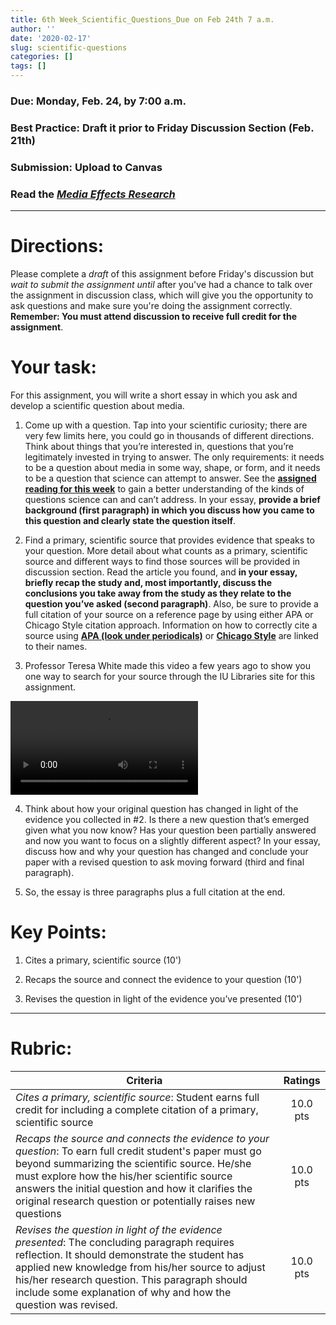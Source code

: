 ```yaml
---
title: 6th Week_Scientific_Questions_Due on Feb 24th 7 a.m.
author: ''
date: '2020-02-17'
slug: scientific-questions
categories: []
tags: []
---
```


### Due: **Monday, Feb. 24, by 7:00 a.m.**
### Best Practice: Draft it prior to Friday Discussion Section (Feb. 21th)
### Submission: Upload to Canvas

### Read the [*Media Effects Research*](/files/6-week/sparks_2013.pdf/)

---

# Directions:

Please complete a _draft_ of this assignment before Friday's discussion but _wait to submit the assignment until_ after you've had a chance to talk over the assignment in discussion class, which will give you the opportunity to ask questions and make sure you're doing the assignment correctly. **Remember: You must attend discussion to receive full credit for the assignment**. 

# Your task:

For this assignment, you will write a short essay in which you ask and develop a scientific question about media.

1. Come up with a question. Tap into your scientific curiosity; there are very few limits here, you could go in thousands of different directions. Think about things that you’re interested in, questions that you’re legitimately invested in trying to answer. The only requirements: it needs to be a question about media in some way, shape, or form, and it needs to be a question that science can attempt to answer. See the [**assigned reading for this week**](/files/6-week/sparks_2013.pdf/) to gain a better understanding of the kinds of questions science can and can’t address. In your essay, **provide a brief background (first paragraph) in which you discuss how you came to this question and clearly state the question itself**.

2. Find a primary, scientific source that provides evidence that speaks to your question. More detail about what counts as a primary, scientific source and different ways to find those sources will be provided in discussion section. Read the article you found, and **in your essay, briefly recap the study and, most importantly, discuss the conclusions you take away from the study as they relate to the question you’ve asked (second paragraph)**.  Also, be sure to provide a full citation of your source on a reference page by using either APA or Chicago Style citation approach. Information on how to correctly cite a source using [**APA (look under periodicals)**](/files/6-week/apa.pdf) or [**Chicago Style**](/files/6-week/chicago.pdf) are linked to their names.                                

3. Professor Teresa White made this video a few years ago to show you one way to search for your source through the IU Libraries site for this assignment.

<video controls src="/files/6-week/Teresa_White.mp4/"></video>

4. Think about how your original question has changed in light of the evidence you collected in #2. Is there a new question that’s emerged given what you now know?  Has your question been partially answered and now you want to focus on a slightly different aspect?  In your essay, discuss how and why your question has changed and conclude your paper with a revised question to ask moving forward (third and final paragraph).   

5. So, the essay is three paragraphs plus a full citation at the end.

# Key Points:

1. Cites a primary, scientific source (10')

2. Recaps the source and connect the evidence to your question (10')

3. Revises the question in light of the evidence you’ve presented (10')

---
# Rubric:


| Criteria      | Ratings           | 
| ------------- |:-------------:| 
| _Cites a primary, scientific source_: Student earns full credit for including a complete citation of a primary, scientific source | 10.0 pts |
| _Recaps the source and connects the evidence to your question_: To earn full credit student's paper must go beyond summarizing the scientific source. He/she must explore how the his/her scientific source answers the initial question and how it clarifies the original research question or potentially raises new questions  |   10.0 pts |
| _Revises the question in light of the evidence presented_: The concluding paragraph requires reflection. It should demonstrate the student has applied new knowledge from his/her source to adjust his/her research question. This paragraph should include some explanation of why and how the question was revised.   |   10.0 pts |

